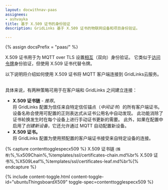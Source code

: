 ```yaml
---
layout: docwithnav-paas
assignees:
- ashvayka
title: 基于 X.509 证书的身份验证
description: GridLinks 基于 X.509 证书的物联网设备和项目身份验证。

---
```


{% assign docsPrefix = "paas/" %}


X.509 证书用于为 MQTT over TLS 设置[相互](https://en.wikipedia.org/wiki/Mutual_authentication)（双向）身份验证。
它类似于[访问令牌](/docs/{{docsPrefix}}user-guide/access-token/)身份验证，但使用 X.509 证书代替令牌。

以下说明将介绍如何使用 X.509 证书将 MQTT 客户端连接到 GridLinks云服务。

<br>具体来说，有两种策略可用于在客户端和 GridLinks 之间建立连接：

- **X.509 证书链** - *推荐*。<br>
  将 GridLinks 配置为信任来自特定信任锚点（*中间证书*）的所有客户端证书。
  设备名称会使用可配置的正则表达式从证书公用名中自动发现。
  此功能消除了证书轮换发生时在每个设备上进行手动证书更新的需要。
  此外，如果在配置中启用了*创建新设备*，它还允许通过 MQTT 自动配置新设备。
- **X.509 证书。** <br> 将 GridLinks 配置为使用预配置的客户端证书接受来自特定设备的连接。

{% capture contenttogglespecx509 %}
X.509 证书链 <small>(推荐)</small>%,%x509Chain%,%templates/ssl/certificates-chain.md%br%
X.509 证书%,%X509Leaf%,%templates/ssl/certificates-leaf.md%br%{% endcapture %}

{% include content-toggle.html content-toggle-id="ubuntuThingsboardX509" toggle-spec=contenttogglespecx509 %}